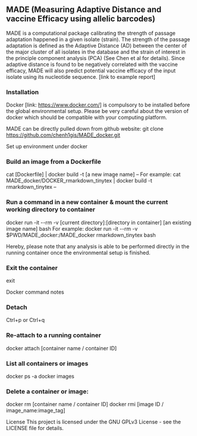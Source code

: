 ## MADE (Measuring Adaptive Distance and vaccine Efficacy using allelic barcodes)

MADE is a computational package calibrating the strength of passage adaptation happened in a given isolate (strain). The strength of the passage adaptation is defined as the Adaptive Distance (AD) between the center of the major cluster of all isolates in the database and the strain of interest in the principle component analysis (PCA) (See Chen et al for details). Since adaptive distance is found to be negatively correlated with the vaccine efficacy, MADE will also predict potential vaccine efficacy of the input isolate using its nucleotide sequence. [link to example report]

### Installation

Docker [link: https://www.docker.com/] is compulsory to be installed before the global environmental setup.
Please be very careful about the version of docker which should be compatible with your computing platform.
 
MADE can be directly pulled down from github website:
git clone https://github.com/chenh1gis/MADE_docker.git
 
Set up environment under docker

### Build an image from a Dockerfile
cat [Dockerfile] | docker build -t [a new image name] –
For example: cat MADE_docker/DOCKER_rmarkdown_tinytex | docker build -t rmarkdown_tinytex –
 
### Run a command in a new container & mount the current working directory to container
docker run -it --rm -v [current directory]:[directory in container] [an existing image name] bash
For example: docker run -it --rm -v $PWD/MADE_docker:/MADE_docker rmarkdown_tinytex bash

Hereby, please note that any analysis is able to be performed directly in the running container once the environmental setup is finished.

### Exit the container
exit
 
Docker command notes
 
### Detach
Ctrl+p or Ctrl+q
 
### Re-attach to a running container
docker attach [container name / container ID]
 
### List all containers or images
docker ps -a 
docker images
 
### Delete a container or image:
docker rm [container name / container ID]
docker rmi [image ID / image_name:image_tag]
 
License
This project is licensed under the GNU GPLv3 License - see the LICENSE file for details.
